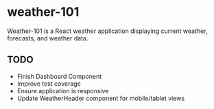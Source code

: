 # weather-101

Weather-101 is a React weather application displaying current weather, forecasts, and weather data.

## TODO

* Finish Dashboard Component
* Improve test coverage
* Ensure application is responsive
* Update WeatherHeader component for mobile/tablet views


